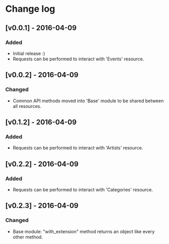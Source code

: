 # Change log

## [v0.0.1] - 2016-04-09

### Added
* Initial release :)
* Requests can be performed to interact with 'Events' resource.

## [v0.0.2] - 2016-04-09

### Changed
* Common API methods moved into 'Base' module to be shared between all resources.

## [v0.1.2] - 2016-04-09

### Added
* Requests can be performed to interact with 'Artists' resource.

## [v0.2.2] - 2016-04-09

### Added
* Requests can be performed to interact with 'Categories' resource.

## [v0.2.3] - 2016-04-09

### Changed
* Base module: "with_extension" method returns an object like every other method.
